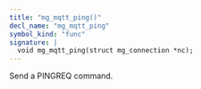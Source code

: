 ```yaml
---
title: "mg_mqtt_ping()"
decl_name: "mg_mqtt_ping"
symbol_kind: "func"
signature: |
  void mg_mqtt_ping(struct mg_connection *nc);
---
```


Send a PINGREQ command. 

